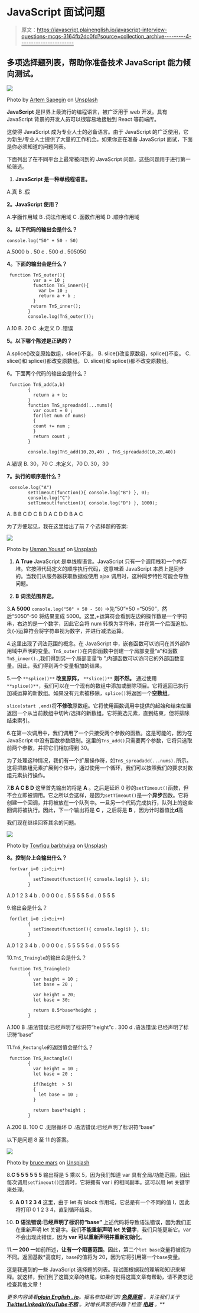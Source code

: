 # JavaScript 面试问题

> 原文：<https://javascript.plainenglish.io/javascript-interview-questions-mcqs-3164fb2dc0fd?source=collection_archive---------4----------------------->

## 多项选择题列表，帮助你准备技术 JavaScript 能力倾向测试。

![](img/1c7eed0eaf46419263c8b4482f88c1a9.png)

Photo by [Artem Sapegin](https://unsplash.com/@sapegin?utm_source=medium&utm_medium=referral) on [Unsplash](https://unsplash.com?utm_source=medium&utm_medium=referral)

**JavaScript** 是世界上最流行的编程语言，被广泛用于 web 开发。具有 JavaScript 背景的开发人员可以很容易地接触到 React 等前端库。

这使得 JavaScript 成为专业人士的必备语言。由于 JavaScript 的广泛使用，它为新生/专业人士提供了大量的工作机会。如果你正在准备 JavaScript 面试，下面是你必须知道的问题列表。

下面列出了在不同平台上最常被问到的 JavaScript 问题，这些问题用于进行第一轮筛选。

1.  **JavaScript 是一种单线程语言。**

A.真
B .假

**2。JavaScript 使用？**

A.字面作用域
B .词法作用域
C .函数作用域
D .顺序作用域

**3。以下代码的输出会是什么？**

```
console.log("50" + 50 - 50)
```

A.5000
b . 50
c . 500
d . 505050

**4。下面的输出会是什么？**

```
 function TnS_outer(){
          var a = 10 ;
          function TnS_inner(){
            var b= 10 ;
            return a + b ;
          }
         return TnS_inner();
        }
        console.log(TnS_outer());
```

A.10
B. 20
C .未定义
D .错误

**5。以下哪个陈述是正确的？**

A.splice()改变原始数组，slice()不变。
B. slice()改变原数组，splice()不变。
C. slice()和 splice()都改变原数组。
D. slice()和 splice()都不改变原数组。

6。下面两个代码的输出会是什么？

```
 function TnS_add(a,b)
        {
          return a + b;
        }
        function TnS_spreadadd(...nums){
          var count = 0 ;
          for(let num of nums)
          {
          count += num ;
          }
          return count ;
        }

        console.log(TnS_add(10,20,40) , TnS_spreadadd(10,20,40))
```

A.错误
B. 30，70
C .未定义，70
D. 30，30

**7。执行的顺序是什么？**

```
 console.log("A")
        setTimeout(function(){ console.log("B") }, 0);
        console.log("C")
        setTimeout(function(){ console.log("D") }, 1000);
```

A.
B B C D
C B D A C
D D B A C

为了方便起见，我在这里给出了前 7 个选择题的答案:

![](img/870139923d106c0b044cb2bfb34f0d42.png)

Photo by [Usman Yousaf](https://unsplash.com/@usmanyousaf?utm_source=medium&utm_medium=referral) on [Unsplash](https://unsplash.com?utm_source=medium&utm_medium=referral)

1.  **A**
    **True**
    JavaScript 是单线程语言。JavaScript 只有一个调用栈和一个内存堆。它按照代码定义的顺序执行代码，这意味着 JavaScript 本质上是同步的。当我们从服务器获取数据或使用 ajax 调用时，这种同步特性可能会导致问题。

2. **B**
**词法范围界定。**

3.**A**
**5000**
`console.log("50" + 50 - 50)` ->先“50”+50 =“5050”，然后“5050”-50 将结果变成 5000。这里,+运算符会看到左边的操作数是一个字符串，右边的是一个数字，因此它会将 num 转换为字符串，并在第一个后面追加。负(-)运算符会将字符串视为数字，并进行减法运算。

4.这里出现了词法范围的概念。在 JavaScript 中，嵌套函数可以访问在其外部作用域中声明的变量。`TnS_outer()`在内部函数中创建一个局部变量“a”和函数`TnS_inner().`,我们得到另一个局部变量“b ”,内部函数可以访问它的外部函数变量。因此，我们得到两个变量相加的结果。

5.**一个**
`**splice()**` **改变原阵，** `**slice()**` **则不然。**
通过使用`**splice()**`，我们可以在一个现有的数组中添加或删除项目。它将返回已执行加减运算的新数组。如果没有元素被移除，`splice()`将返回一个**空数组**。

`slice(start ,end)`将**不修改**原数组。它将使用函数调用中提供的起始和结束位置返回一个从当前数组中切片/选择的新数组。它将挑选元素，直到结束，但将排除结束索引。

6.在第一次调用中，我们调用了一个只接受两个参数的函数。这是可能的，因为在 JavaScript 中没有函数参数限制。这里的`Tns_add()`只需要两个参数，它将只选取前两个参数，并将它们相加得到 30。

为了处理这种情况，我们有一个扩展操作符，如`TnS_spreadadd(...nums).`所示。这将把数组元素扩展到个体中，通过使用一个循环，我们可以按照我们的要求对数组元素执行操作。

7.**B**
**A C B D**
这里首先输出的将是 **A** 。之后是延迟 0 秒的`setTimeout()`函数，但不会立即被调用。它之所以会这样，是因为`setTimeout()`是一个**异步**函数。它将创建一个回调，并将被放在一个队列中。一旦另一个代码完成执行，队列上的这些回调将被执行。因此，下一个输出将是 **C** ，之后将是 **B** ，因为计时器值比**d**高

我们现在继续回答其余的问题。

![](img/f041fd258c051b3f096ddf422db5f402.png)

Photo by [Towfiqu barbhuiya](https://unsplash.com/@towfiqu999999?utm_source=medium&utm_medium=referral) on [Unsplash](https://unsplash.com?utm_source=medium&utm_medium=referral)

**8。控制台上会输出什么？**

```
 for(var i=0 ;i<5;i++)
        {
          setTimeout(function(){ console.log(i) }, i);
        }
```

A.0 1 2 3 4
b . 0 0 0 0
c . 5 5 5 5 5
d . 0 5 5 5

9.输出会是什么？

```
 for(let i=0 ;i<5;i++)
        {
          setTimeout(function(){ console.log(i) }, i);
        }
```

A.0 1 2 3 4
b . 0 0 0 0
c . 5 5 5 5 5
d . 0 5 5 5 5

10.`TnS_Traingle`的输出会是什么？

```
 function TnS_Traingle()
        {
          var height = 10 ;
          let base = 20 ;

          var height = 20;
          let base = 30;

          return 0.5*base*height ;
        }
```

A.100
B .语法错误:已经声明了标识符“height”c . 300
d .语法错误:已经声明了标识符“base”

11.`TnS_Rectangle`的返回值会是什么？

```
 function TnS_Rectangle()
        {
          var height = 10 ;
          let base = 20 ;

          if(height  > 5)
          {
            let base = 10 ;
          }

          return base*height ;
        }
```

A.200
B. 100
C .无限循环
D .语法错误:已经声明了标识符“base”

以下是问题 8 至 11 的答案。

![](img/dc7c27cf26343dbe24e724001bfe6630.png)

Photo by [bruce mars](https://unsplash.com/@brucemars?utm_source=medium&utm_medium=referral) on [Unsplash](https://unsplash.com?utm_source=medium&utm_medium=referral)

8.**C
5 5 5 5 5 5**
输出将是 5 乘以 5，因为我们知道 var 具有全局/功能范围，因此每次调用`setTimeout()`回调时，它将拥有 var i 的相同副本。这可以用 let 关键字来处理。

9. **A
0 1 2 3 4**
这里，由于 let 有 block 作用域，它总是有一个不同的值 I，因此将打印 0 1 2 3 4，直到循环结束。

10. **D
语法错误:已经声明了标识符“base”**
上述代码将导致语法错误，因为我们正在重新声明 let 关键字。我们**不能重新声明 let 关键字**，我们只能更新它。var 不会出现此错误，因为 **var 可以重新声明并重新初始化**。

11.**一
200
一**如前所述，**让有一个阻塞范围**。因此，第二个`let base`变量将被视为不同。返回基数*高度时，`base`的值将为 20，因为它将引用第一个`base`变量。

这是我遇到的一些 JavaScript 选择题的列表。我试图根据我的理解和知识来解释。就这样，我们到了这篇文章的结尾。如果你觉得这篇文章有帮助，请不要忘记检查其他文章！

*更多内容请看*[***plain English . io***](https://plainenglish.io/)*。报名参加我们的* [***免费周报***](http://newsletter.plainenglish.io/) *。关注我们关于*[***Twitter***](https://twitter.com/inPlainEngHQ)[***LinkedIn***](https://www.linkedin.com/company/inplainenglish/)*[***YouTube***](https://www.youtube.com/channel/UCtipWUghju290NWcn8jhyAw)*[***不和***](https://discord.gg/GtDtUAvyhW) *。对增长黑客感兴趣？检查* [***电路***](https://circuit.ooo/) *。***